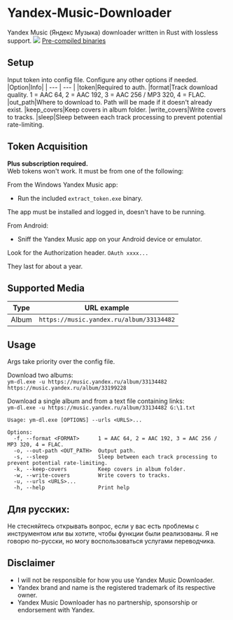 # Yandex-Music-Downloader
Yandex Music (Яндекс Музыка) downloader written in Rust with lossless support.
![](https://i.imgur.com/mQrzTfQ.png)
[Pre-compiled binaries](https://github.com/Sorrow446/Yandex-Music-Downloader/releases)

## Setup
Input token into config file.
Configure any other options if needed.
|Option|Info|
| --- | --- |
|token|Required to auth.
|format|Track download quality. 1 = AAC 64, 2 = AAC 192, 3 = AAC 256 / MP3 320, 4 = FLAC.
|out_path|Where to download to. Path will be made if it doesn't already exist.
|keep_covers|Keep covers in album folder.
|write_covers|Write covers to tracks.
|sleep|Sleep between each track processing to prevent potential rate-limiting.

## Token Acquisition
**Plus subscription required.**    
Web tokens won't work. It must be from one of the following:

From the Windows Yandex Music app:    
- Run the included `extract_token.exe` binary.

The app must be installed and logged in, doesn't have to be running.

From Android:    
- Sniff the Yandex Music app on your Android device or emulator.

Look for the Authorization header. `OAuth xxxx...`

They last for about a year.

## Supported Media
|Type|URL example|
| --- | --- |
|Album|`https://music.yandex.ru/album/33134482`

## Usage
Args take priority over the config file.

Download two albums:   
`ym-dl.exe -u https://music.yandex.ru/album/33134482 https://music.yandex.ru/album/33199228`

Download a single album and from a text file containing links:   
`ym-dl.exe -u https://music.yandex.ru/album/33134482 G:\1.txt`

```
Usage: ym-dl.exe [OPTIONS] --urls <URLS>...

Options:
  -f, --format <FORMAT>      1 = AAC 64, 2 = AAC 192, 3 = AAC 256 / MP3 320, 4 = FLAC.
  -o, --out-path <OUT_PATH>  Output path.
  -s, --sleep                Sleep between each track processing to prevent potential rate-limiting.
  -k, --keep-covers          Keep covers in album folder.
  -w, --write-covers         Write covers to tracks.
  -u, --urls <URLS>...
  -h, --help                 Print help
```

## Для русских:
Не стесняйтесь открывать вопрос, если у вас есть проблемы с инструментом или вы хотите, чтобы функции были реализованы. Я не говорю по-русски, но могу воспользоваться услугами переводчика.

## Disclaimer
- I will not be responsible for how you use Yandex Music Downloader.    
- Yandex brand and name is the registered trademark of its respective owner.    
- Yandex Music Downloader has no partnership, sponsorship or endorsement with Yandex.
